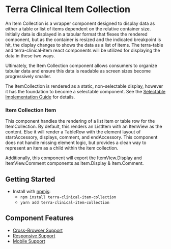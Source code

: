 # Terra Clinical Item Collection

An Item Collection is a wrapper component designed to display data as either a table or list of items dependent on the relative container size. Initially data is displayed in a tabular format that flexes the rendered component, but as the container is resized and the indicated breakpoint is hit, the display changes to shows the data as a list of items. The terra-table and terra-clinical-item react components will be utilized for displaying the data in these two ways.

Ultimately, the Item Collection component allows consumers to organize tabular data and ensure this data is readable as screen sizes become progressively smaller.

The ItemCollection is rendered as a static, non-selectable display, however it has the foundation to become a selectable component. See the [Selectable Implementation Guide](https://github.com/cerner/terra-clinical/blob/master/packages/terra-clinical-item-collection/docs/SelectableImplementation.md) for details.

### Item Collection Item

This component handles the rendering of a list item or table row for the ItemCollection. By default, this renders an ListItem with an ItemView as the content. Else it will render a TableRow with the element layout of startAccessory, displays, comment, and endAccessory. This component does not handle missing element logic, but provides a clean way to represent an item as a child within the item collection. 

Additionally, this component will export the ItemView.Display and ItemView.Comment components as Item.Display & Item.Comment.

## Getting Started

- Install with [npmjs](https://www.npmjs.com):
  - `npm install terra-clinical-item-collection`
  - `yarn add terra-clinical-item-collection`

## Component Features
* [Cross-Browser Support](https://github.com/cerner/terra-ui/blob/master/src/terra-dev-site/contributing/ComponentStandards.e.contributing.md#cross-browser-support)
* [Responsive Support](https://github.com/cerner/terra-ui/blob/master/src/terra-dev-site/contributing/ComponentStandards.e.contributing.md#responsive-support)
* [Mobile Support](https://github.com/cerner/terra-ui/blob/master/src/terra-dev-site/contributing/ComponentStandards.e.contributing.md#mobile-support)
